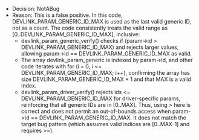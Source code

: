 - Decision: NotABug
- Reason: This is a false positive. In this code, DEVLINK_PARAM_GENERIC_ID_MAX is used as the last valid generic ID, not as a count. The code consistently treats the valid range as [0..DEVLINK_PARAM_GENERIC_ID_MAX], inclusive:
  - devlink_param_generic_verify() checks if (param->id > DEVLINK_PARAM_GENERIC_ID_MAX) and rejects larger values, allowing param->id == DEVLINK_PARAM_GENERIC_ID_MAX as valid.
  - The array devlink_param_generic is indexed by param->id, and other code iterates with for (i = 0; i <= DEVLINK_PARAM_GENERIC_ID_MAX; i++), confirming the array has size DEVLINK_PARAM_GENERIC_ID_MAX + 1 and that MAX is a valid index.
  - devlink_param_driver_verify() rejects ids <= DEVLINK_PARAM_GENERIC_ID_MAX for driver-specific params, reinforcing that all generic IDs are in [0..MAX].
Thus, using > here is correct and does not permit an out-of-bounds access when param->id == DEVLINK_PARAM_GENERIC_ID_MAX. It does not match the target bug pattern (which assumes valid indices are [0..MAX-1] and requires >=).
